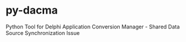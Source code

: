 # py-dacma

Python Tool for Delphi Application Conversion Manager - Shared Data Source Synchronization Issue
